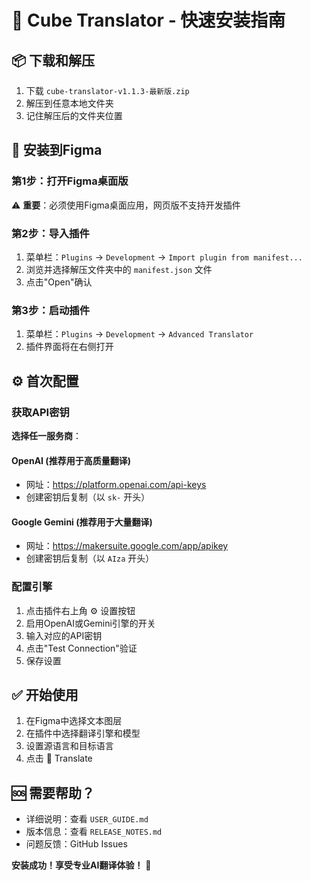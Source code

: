 # 🚀 Cube Translator - 快速安装指南

## 📦 下载和解压
1. 下载 `cube-translator-v1.1.3-最新版.zip`
2. 解压到任意本地文件夹
3. 记住解压后的文件夹位置

## 🎯 安装到Figma

### 第1步：打开Figma桌面版
⚠️ **重要**：必须使用Figma桌面应用，网页版不支持开发插件

### 第2步：导入插件
1. 菜单栏：`Plugins` → `Development` → `Import plugin from manifest...`
2. 浏览并选择解压文件夹中的 `manifest.json` 文件
3. 点击"Open"确认

### 第3步：启动插件
1. 菜单栏：`Plugins` → `Development` → `Advanced Translator`
2. 插件界面将在右侧打开

## ⚙️ 首次配置

### 获取API密钥
**选择任一服务商**：

#### OpenAI (推荐用于高质量翻译)
- 网址：https://platform.openai.com/api-keys
- 创建密钥后复制（以 `sk-` 开头）

#### Google Gemini (推荐用于大量翻译)
- 网址：https://makersuite.google.com/app/apikey  
- 创建密钥后复制（以 `AIza` 开头）

### 配置引擎
1. 点击插件右上角 ⚙️ 设置按钮
2. 启用OpenAI或Gemini引擎的开关
3. 输入对应的API密钥
4. 点击"Test Connection"验证
5. 保存设置

## ✅ 开始使用
1. 在Figma中选择文本图层
2. 在插件中选择翻译引擎和模型
3. 设置源语言和目标语言
4. 点击 🚀 Translate

## 🆘 需要帮助？
- 详细说明：查看 `USER_GUIDE.md`
- 版本信息：查看 `RELEASE_NOTES.md`
- 问题反馈：GitHub Issues

**安装成功！享受专业AI翻译体验！** 🎉